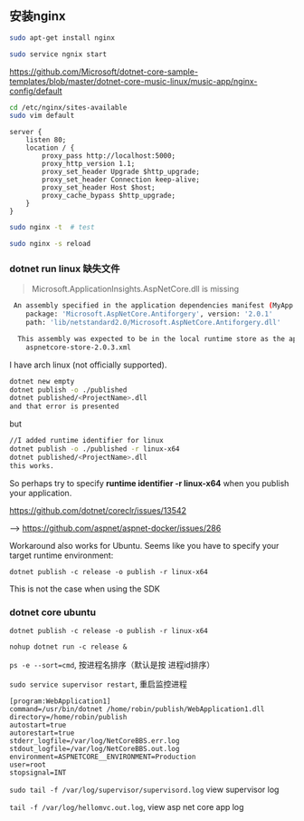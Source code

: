 ## 安装nginx

``` bash
sudo apt-get install nginx

sudo service ngnix start

```
https://github.com/Microsoft/dotnet-core-sample-templates/blob/master/dotnet-core-music-linux/music-app/nginx-config/default

``` bash
cd /etc/nginx/sites-available
sudo vim default
```

``` 
server {
    listen 80;
    location / {
        proxy_pass http://localhost:5000;
        proxy_http_version 1.1;
        proxy_set_header Upgrade $http_upgrade;
        proxy_set_header Connection keep-alive;
        proxy_set_header Host $host;
        proxy_cache_bypass $http_upgrade;
    }
}
```


``` bash
sudo nginx -t  # test

sudo nginx -s reload
```

### dotnet run linux 缺失文件

> Microsoft.ApplicationInsights.AspNetCore.dll is missing

``` bash
 An assembly specified in the application dependencies manifest (MyApp.deps.json) was not found:
    package: 'Microsoft.AspNetCore.Antiforgery', version: '2.0.1'
    path: 'lib/netstandard2.0/Microsoft.AspNetCore.Antiforgery.dll'

  This assembly was expected to be in the local runtime store as the application was published using the following target manifest files:
    aspnetcore-store-2.0.3.xml
```

I have arch linux (not officially supported).

``` bash
dotnet new empty
dotnet publish -o ./published
dotnet published/<ProjectName>.dll
and that error is presented
```

but
``` bash
//I added runtime identifier for linux
dotnet publish -o ./published -r linux-x64
dotnet published/<ProjectName>.dll
this works.
```
So perhaps try to specify **runtime identifier  -r linux-x64** when you publish your application.

https://github.com/dotnet/coreclr/issues/13542

--> https://github.com/aspnet/aspnet-docker/issues/286

Workaround also works for Ubuntu. Seems like you have to specify your target runtime environment:

`dotnet publish -c release -o publish -r linux-x64`

This is not the case when using the SDK


### dotnet core ubuntu

`dotnet publish -c release -o publish -r linux-x64`

`nohup dotnet run -c release &`

`ps -e --sort=cmd`, 按进程名排序（默认是按 进程id排序）

`sudo service supervisor restart`, 重启监控进程
``` shell
[program:WebApplication1]
command=/usr/bin/dotnet /home/robin/publish/WebApplication1.dll
directory=/home/robin/publish
autostart=true
autorestart=true
stderr_logfile=/var/log/NetCoreBBS.err.log
stdout_logfile=/var/log/NetCoreBBS.out.log
environment=ASPNETCORE__ENVIRONMENT=Production
user=root
stopsignal=INT
```

`sudo tail -f /var/log/supervisor/supervisord.log` view supervisor log

`tail -f /var/log/hellomvc.out.log`, view asp net core app log